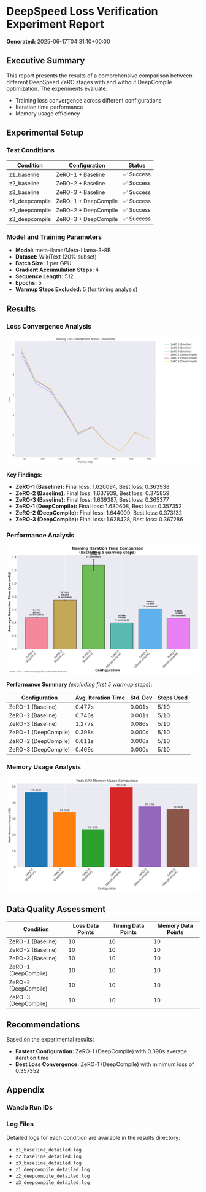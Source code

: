 # DeepSpeed Loss Verification Experiment Report

**Generated:** 2025-06-17T04:31:10+00:00

## Executive Summary

This report presents the results of a comprehensive comparison between different DeepSpeed ZeRO stages with and without DeepCompile optimization. The experiments evaluate:

- Training loss convergence across different configurations
- Iteration time performance
- Memory usage efficiency

## Experimental Setup

### Test Conditions

| Condition | Configuration | Status |
|-----------|---------------|--------|
| z1_baseline | ZeRO-1 + Baseline | ✅ Success |
| z2_baseline | ZeRO-2 + Baseline | ✅ Success |
| z3_baseline | ZeRO-3 + Baseline | ✅ Success |
| z1_deepcompile | ZeRO-1 + DeepCompile | ✅ Success |
| z2_deepcompile | ZeRO-2 + DeepCompile | ✅ Success |
| z3_deepcompile | ZeRO-3 + DeepCompile | ✅ Success |

### Model and Training Parameters

- **Model:** meta-llama/Meta-Llama-3-8B
- **Dataset:** WikiText (20% subset)
- **Batch Size:** 1 per GPU
- **Gradient Accumulation Steps:** 4
- **Sequence Length:** 512
- **Epochs:** 5
- **Warmup Steps Excluded:** 5 (for timing analysis)

## Results

### Loss Convergence Analysis

![Loss Comparison](loss_comparison.png)

**Key Findings:**

- **ZeRO-1 (Baseline):** Final loss: 1.620094, Best loss: 0.363938
- **ZeRO-2 (Baseline):** Final loss: 1.637939, Best loss: 0.375859
- **ZeRO-3 (Baseline):** Final loss: 1.639387, Best loss: 0.365377
- **ZeRO-1 (DeepCompile):** Final loss: 1.630608, Best loss: 0.357352
- **ZeRO-2 (DeepCompile):** Final loss: 1.644009, Best loss: 0.373132
- **ZeRO-3 (DeepCompile):** Final loss: 1.628428, Best loss: 0.367286

### Performance Analysis

![Iteration Time Comparison](iteration_time_comparison.png)

**Performance Summary** *(excluding first 5 warmup steps)*:

| Configuration | Avg. Iteration Time | Std. Dev | Steps Used |
|---------------|--------------------|---------|-----------|
| ZeRO-1 (Baseline) | 0.477s | 0.001s | 5/10 |
| ZeRO-2 (Baseline) | 0.746s | 0.001s | 5/10 |
| ZeRO-3 (Baseline) | 1.277s | 0.086s | 5/10 |
| ZeRO-1 (DeepCompile) | 0.398s | 0.000s | 5/10 |
| ZeRO-2 (DeepCompile) | 0.611s | 0.000s | 5/10 |
| ZeRO-3 (DeepCompile) | 0.469s | 0.000s | 5/10 |

### Memory Usage Analysis

![Memory Usage Comparison](memory_usage_comparison.png)

## Data Quality Assessment

| Condition | Loss Data Points | Timing Data Points | Memory Data Points |
|-----------|------------------|--------------------|-----------------|
| ZeRO-1 (Baseline) | 10 | 10 | 10 |
| ZeRO-2 (Baseline) | 10 | 10 | 10 |
| ZeRO-3 (Baseline) | 10 | 10 | 10 |
| ZeRO-1 (DeepCompile) | 10 | 10 | 10 |
| ZeRO-2 (DeepCompile) | 10 | 10 | 10 |
| ZeRO-3 (DeepCompile) | 10 | 10 | 10 |

## Recommendations

Based on the experimental results:

- **Fastest Configuration:** ZeRO-1 (DeepCompile) with 0.398s average iteration time
- **Best Loss Convergence:** ZeRO-1 (DeepCompile) with minimum loss of 0.357352

## Appendix

### Wandb Run IDs


### Log Files

Detailed logs for each condition are available in the results directory:

- `z1_baseline_detailed.log`
- `z2_baseline_detailed.log`
- `z3_baseline_detailed.log`
- `z1_deepcompile_detailed.log`
- `z2_deepcompile_detailed.log`
- `z3_deepcompile_detailed.log`
